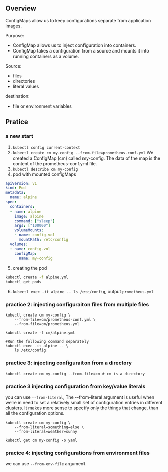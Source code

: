 ## Overview
ConfigMaps allow us to keep configurations separate from application images.

Purpose:
- ConfigMap allows us to inject configuration into containers.
- ConfigMap takes a configuration from a source and mounts it into running containers as a volume.


Source:
- files
- directories
- literal values

destination: 
- file or environment variables

## Pratice

### a new start
1. `kubectl config current-context`
2. `kubectl create cm my-config --from-file=prometheus-conf.yml` We created a ConfigMap (cm) called my-config. The data of the map is the content of the prometheus-conf.yml file.
3. `kubectl describe cm my-config`
4. pod with mounted configMaps
```yaml
apiVersion: v1
kind: Pod
metadata:
  name: alpine
spec:
  containers:
  - name: alpine
    image: alpine
    command: ["sleep"]
    args: ["100000"]
    volumeMounts:
    - name: config-vol
      mountPath: /etc/config
  volumes:
  - name: config-vol
    configMap:
      name: my-config
```
5. creating the pod 
```bash
kubectl create -f alpine.yml
kubectl get pods
```
6. `kubectl exec -it alpine -- ls /etc/config`, output `prometheus.yml`

### practice 2: injecting configuraiton files from multiple files
```
kubectl create cm my-config \
    --from-file=cm/prometheus-conf.yml \
    --from-file=cm/prometheus.yml

kubectl create -f cm/alpine.yml

#Run the following command separately
kubectl exec -it alpine -- \
    ls /etc/config
```

### practice 3: injecting configuraiton from a directory
```
kubectl create cm my-config --from-file=cm # cm is a directory 
```
### practice 3 injecting configuration from key/value literals
you can use `--from-literal`, The --from-literal argument is useful when we’re in need to set a relatively small set of configuration entries in different clusters. It makes more sense to specify only the things that change, than all the configuration options.



```
kubectl create cm my-config \
    --from-literal=something=else \
    --from-literal=weather=sunny

kubectl get cm my-config -o yaml
```
### pracice 4: injecting configurations from environment files
we can use `--from-env-file` argument. 
